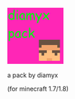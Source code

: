 ![pack.png](https://raw.githubusercontent.com/Diamyx/diamyx-pack/master/pack.png)

a pack by diamyx

(for minecraft 1.7/1.8)

